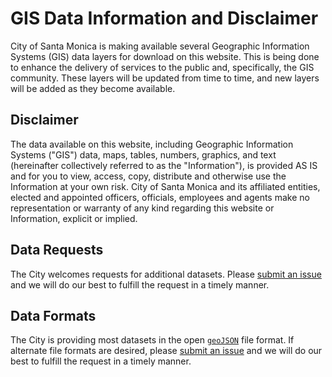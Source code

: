 GIS Data Information and Disclaimer
===================================

City of Santa Monica is making available several Geographic Information Systems (GIS) data layers for download on this website. This is being done to enhance the delivery of services to the public and, specifically, the GIS community. These layers will be updated from time to time, and new layers will be added as they become available.

Disclaimer
----------

The data available on this website, including Geographic Information Systems ("GIS") data, maps, tables, numbers, graphics, and text (hereinafter collectively referred to as the "Information"), is provided AS IS and for you to view, access, copy, distribute and otherwise use the Information at your own risk. City of Santa Monica and its affiliated entities, elected and appointed officers, officials, employees and agents make no representation or warranty of any kind regarding this website or Information, explicit or implied.

Data Requests
-------------

The City welcomes requests for additional datasets. Please [submit an issue](https://github.com/CityofSantaMonica/GIS/issues) and we will do our best to fulfill the request in a timely manner.

Data Formats
-----------

The City is providing most datasets in the open [`geoJSON`](http://geojson.org/) file format. If alternate file formats are desired, please [submit an issue](https://github.com/CityofSantaMonica/GIS/issues) and we will do our best to fulfill the request in a timely manner.
